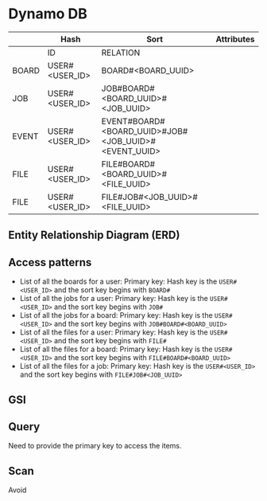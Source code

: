 # Dynamo DB

|       | Hash           | Sort                                                 | Attributes |
| ----- | -------------- | ---------------------------------------------------- | ---------- |
|       | ID             | RELATION                                             |            |
| BOARD | USER#<USER_ID> | BOARD#<BOARD_UUID>                                   |            |
| JOB   | USER#<USER_ID> | JOB#BOARD#<BOARD_UUID>#<JOB_UUID>                    |            |
| EVENT | USER#<USER_ID> | EVENT#BOARD#<BOARD_UUID>#JOB#<JOB_UUID>#<EVENT_UUID> |            |
| FILE  | USER#<USER_ID> | FILE#BOARD#<BOARD_UUID>#<FILE_UUID>                  |            |
| FILE  | USER#<USER_ID> | FILE#JOB#<JOB_UUID>#<FILE_UUID>                      |            |

## Entity Relationship Diagram (ERD)

## Access patterns

- List of all the boards for a user: Primary key: Hash key is the `USER#<USER_ID>` and the sort key begins with `BOARD#`
- List of all the jobs for a user: Primary key: Hash key is the `USER#<USER_ID>` and the sort key begins with `JOB#`
- List of all the jobs for a board: Primary key: Hash key is the `USER#<USER_ID>` and the sort key begins with `JOB#BOARD#<BOARD_UUID>`
- List of all the files for a user: Primary key: Hash key is the `USER#<USER_ID>` and the sort key begins with `FILE#`
- List of all the files for a board: Primary key: Hash key is the `USER#<USER_ID>` and the sort key begins with `FILE#BOARD#<BOARD_UUID>`
- List of all the files for a job: Primary key: Hash key is the `USER#<USER_ID>` and the sort key begins with `FILE#JOB#<JOB_UUID>`

## GSI

## Query

Need to provide the primary key to access the items.

## Scan

Avoid
